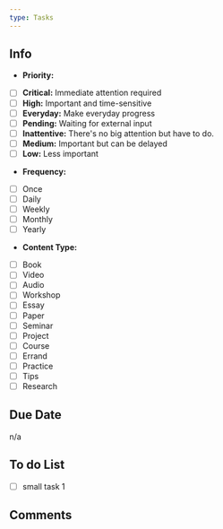 ```yaml
---
type: Tasks
---
```


## Info
* **Priority:**
 -  [ ] **Critical:** Immediate attention required 
 -  [ ] **High:** Important and time-sensitive 
 -  [ ] **Everyday:** Make everyday progress
 -  [ ] **Pending:** Waiting for external input
 -  [ ] **Inattentive:** There's no big attention but have to do.
 -  [ ] **Medium:** Important but can be delayed 
 -  [ ] **Low:** Less important 
* **Frequency:**
 -  [ ] Once
 -  [ ] Daily
 -  [ ] Weekly
 -  [ ] Monthly
 -  [ ] Yearly
* **Content Type:**
 -  [ ] Book
 - [ ] Video
 - [ ] Audio
 - [ ] Workshop
 - [ ] Essay
 - [ ] Paper
 - [ ] Seminar
 -  [ ] Project
 -  [ ] Course
 -  [ ] Errand
 -  [ ] Practice
 - [ ] Tips
 - [ ] Research
## Due Date
n/a
## To do List
 - [ ] small task 1
## Comments